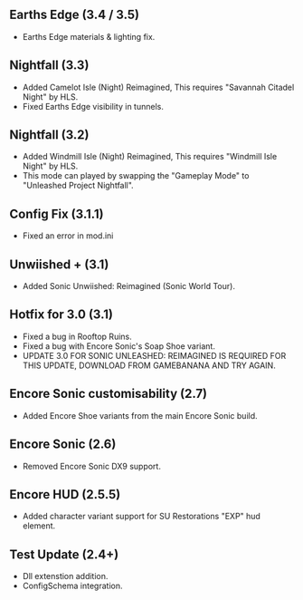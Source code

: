 ## Earths Edge (3.4 / 3.5)
- Earths Edge materials & lighting fix.

## Nightfall (3.3)
- Added Camelot Isle (Night) Reimagined, This requires "Savannah Citadel Night" by HLS.
- Fixed Earths Edge visibility in tunnels.

## Nightfall (3.2)
- Added Windmill Isle (Night) Reimagined, This requires "Windmill Isle Night" by HLS.
- This mode can played by swapping the "Gameplay Mode" to "Unleashed Project Nightfall".

## Config Fix (3.1.1)
- Fixed an error in mod.ini

## Unwiished + (3.1)
- Added Sonic Unwiished: Reimagined (Sonic World Tour).

## Hotfix for 3.0 (3.1)
- Fixed a bug in Rooftop Ruins.
- Fixed a bug with Encore Sonic's Soap Shoe variant.
- UPDATE 3.0 FOR SONIC UNLEASHED: REIMAGINED IS REQUIRED FOR THIS UPDATE, DOWNLOAD FROM GAMEBANANA AND TRY AGAIN.

## Encore Sonic customisability (2.7)
- Added Encore Shoe variants from the main Encore Sonic build.

## Encore Sonic (2.6)
- Removed Encore Sonic DX9 support.

## Encore HUD (2.5.5)
- Added character variant support for SU Restorations "EXP" hud element.

## Test Update (2.4+)
- Dll extenstion addition.
- ConfigSchema integration.
